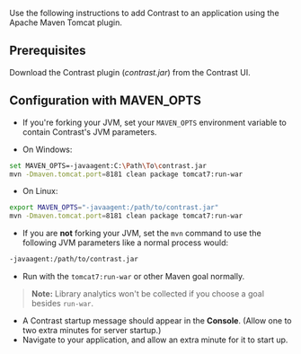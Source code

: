 <!--
title: "Running Contrast on Tomcat with Maven Apache Tomcat Plugin"
description: "Overview of the process for installation of Contrast on an application using the Apache Maven Tomcat plugin"
tags: "java agent installation maven plugin"
-->

Use the following instructions to add Contrast to an application using the Apache Maven Tomcat plugin.

## Prerequisites

Download the Contrast plugin (*contrast.jar*) from the Contrast UI. 

## Configuration with MAVEN_OPTS

* If you're forking your JVM, set your `MAVEN_OPTS` environment variable to contain Contrast's JVM parameters.

 * On Windows:

 ``` sh
 set MAVEN_OPTS=-javaagent:C:\Path\To\contrast.jar
 mvn -Dmaven.tomcat.port=8181 clean package tomcat7:run-war
 ```

 * On Linux:

 ``` sh
 export MAVEN_OPTS="-javaagent:/path/to/contrast.jar"
 mvn -Dmaven.tomcat.port=8181 clean package tomcat7:run-war
 ```

* If you are **not** forking your JVM, set the `mvn` command to use the following JVM parameters like a normal process would:

 ``` sh
 -javaagent:/path/to/contrast.jar
 ```

* Run with the `tomcat7:run-war` or other Maven goal normally. 

> **Note:** Library analytics won't be collected if you choose a goal besides `run-war`.

* A Contrast startup message should appear in the **Console**. (Allow one to two extra minutes for server startup.)
* Navigate to your application, and allow an extra minute for it to start up.
